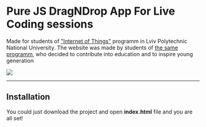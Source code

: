 # Pure JS DragNDrop App For Live Coding sessions
Made for students of ["Internet of Things"](http://iot.lviv.ua) programm in Lviv Polytechnic National University.
The website was made by students of [the same programm](http://iot.lviv.ua), who decided to contribute into education and to inspire young generation 

![](readme-images/landing.png)

---

## Installation
You could just download the project and open **index.html** file and you are all set!<br>
